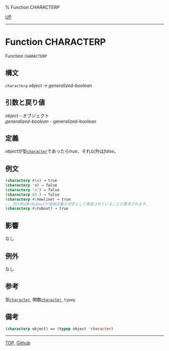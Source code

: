 % Function CHARACTERP

[UP](13.2.html)  

---

# Function **CHARACTERP**


Function `CHARACTERP`


## 構文

`characterp` *object* -> *generalized-boolean*


## 引数と戻り値

*object* - オブジェクト  
*generalized-boolean* - generalized-boolean


## 定義

*object*が型[`character`](13.2.character-system-class.html)であったら*true*、それ以外は*false*。


## 例文

```lisp
(characterp #\a) → true
(characterp 'a) → false
(characterp "a") → false
(characterp 65.) → false
(characterp #\Newline) → true
;; 次の例は#\Ruboutが実装定義の文字として実装されていることが要求されます。
(characterp #\Rubout) → true
```


## 影響

なし


## 例外

なし


## 参考

型[`character`](13.2.character-system-class.html),
関数[`character`](13.2.character-function.html),
`typep`


## 備考

```lisp
(characterp object) == (typep object 'character)
```


---
[TOP](index.html),  [Github](https://github.com/nptcl/npt-japanese)


